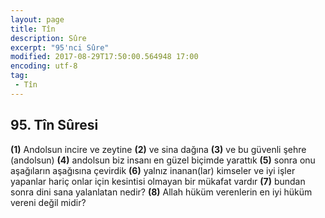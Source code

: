 ```yaml
---
layout: page
title: Tîn
description: Sûre
excerpt: "95'nci Sûre"
modified: 2017-08-29T17:50:00.564948 17:00
encoding: utf-8
tag: 
 - Tîn
---
```


## 95. Tîn Sûresi
**(1)** Andolsun incire ve zeytine
**(2)** ve sina dağına
**(3)** ve bu güvenli şehre (andolsun)
**(4)** andolsun biz insanı en güzel biçimde yarattık
**(5)** sonra onu aşağıların aşağısına çevirdik
**(6)** yalnız inanan(lar) kimseler ve iyi işler yapanlar hariç onlar için kesintisi olmayan bir mükafat vardır
**(7)** bundan sonra dini sana yalanlatan nedir?
**(8)** Allah hüküm verenlerin en iyi hüküm vereni değil midir?
